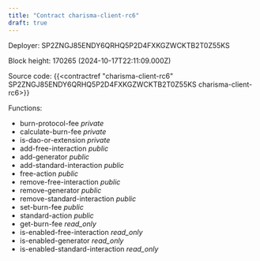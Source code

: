 ```yaml
---
title: "Contract charisma-client-rc6"
draft: true
---
```

Deployer: SP2ZNGJ85ENDY6QRHQ5P2D4FXKGZWCKTB2T0Z55KS


 



Block height: 170265 (2024-10-17T22:11:09.000Z)

Source code: {{<contractref "charisma-client-rc6" SP2ZNGJ85ENDY6QRHQ5P2D4FXKGZWCKTB2T0Z55KS charisma-client-rc6>}}

Functions:

* burn-protocol-fee _private_
* calculate-burn-fee _private_
* is-dao-or-extension _private_
* add-free-interaction _public_
* add-generator _public_
* add-standard-interaction _public_
* free-action _public_
* remove-free-interaction _public_
* remove-generator _public_
* remove-standard-interaction _public_
* set-burn-fee _public_
* standard-action _public_
* get-burn-fee _read_only_
* is-enabled-free-interaction _read_only_
* is-enabled-generator _read_only_
* is-enabled-standard-interaction _read_only_
